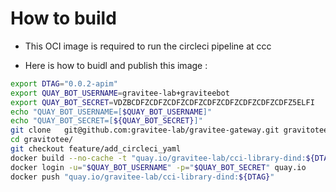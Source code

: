 # How to build

* This OCI image is required to run the circleci pipeline at ccc

* Here is how to buidl and publish this image :

```bash
export DTAG="0.0.2-apim"
export QUAY_BOT_USERNAME=gravitee-lab+graviteebot
export QUAY_BOT_SECRET=VDZBCDFZCDFZCDFZCDFZCDFZCDFZCDFZCDFZCDFZ5ELFI
echo "QUAY_BOT_USERNAME=[$QUAY_BOT_USERNAME]"
echo "QUAY_BOT_SECRET=[${QUAY_BOT_SECRET}]"
git clone	git@github.com:gravitee-lab/gravitee-gateway.git gravitotee/
cd gravitotee/
git checkout feature/add_circleci_yaml
docker build --no-cache -t "quay.io/gravitee-lab/cci-library-dind:${DTAG}" -f .circleci/docker/primary/dind/Dockerfile ./.circleci/docker/primary/dind/
docker login -u="$QUAY_BOT_USERNAME" -p="$QUAY_BOT_SECRET" quay.io
docker push "quay.io/gravitee-lab/cci-library-dind:${DTAG}"
```
